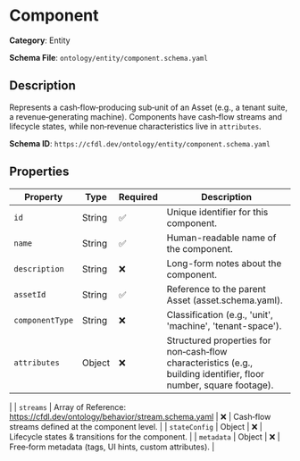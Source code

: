 # Component

**Category**: Entity

**Schema File**: `ontology/entity/component.schema.yaml`

## Description

Represents a cash‐flow‐producing sub‐unit of an Asset (e.g., a tenant suite, a revenue‐generating machine). Components have cash‐flow streams and lifecycle states, while non‐revenue characteristics live in `attributes`.


**Schema ID**: `https://cfdl.dev/ontology/entity/component.schema.yaml`

## Properties

| Property | Type | Required | Description |
|----------|------|----------|-------------|
| `id` | String | ✅ | Unique identifier for this component. |
| `name` | String | ✅ | Human-readable name of the component. |
| `description` | String | ❌ | Long-form notes about the component. |
| `assetId` | String | ✅ | Reference to the parent Asset (asset.schema.yaml). |
| `componentType` | String | ❌ | Classification (e.g., 'unit', 'machine', 'tenant-space'). |
| `attributes` | Object | ❌ | Structured properties for non‐cash‐flow characteristics (e.g., building identifier, floor number, square footage).
 |
| `streams` | Array of Reference: https://cfdl.dev/ontology/behavior/stream.schema.yaml | ❌ | Cash‐flow streams defined at the component level. |
| `stateConfig` | Object | ❌ | Lifecycle states & transitions for the component. |
| `metadata` | Object | ❌ | Free‐form metadata (tags, UI hints, custom attributes). |


